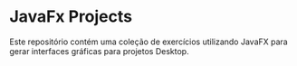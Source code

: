 # JavaFx Projects
Este repositório contém uma coleção de exercícios utilizando JavaFX para gerar interfaces gráficas para projetos Desktop.
